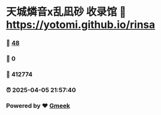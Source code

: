 # 天城燐音x乱凪砂 收录馆 :link: https://yotomi.github.io/rinsa 
### :page_facing_up: [48](https://yotomi.github.io/rinsa/tag.html) 
### :speech_balloon: 0 
### :hibiscus: 412774 
### :alarm_clock: 2025-04-05 21:57:40 
### Powered by :heart: [Gmeek](https://github.com/Meekdai/Gmeek)
